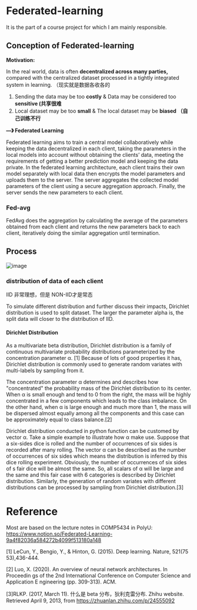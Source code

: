 # Federated-learning
It is the part of a course project for which I am mainly responsible.



## Conception of Federated-learning

**Motivation:**

In the real world, data is often **decentralized across many parties,** compared with the centralized dataset processed in a tightly integrated system in learning. （现实就是数据各收各的

1. Sending the data may be too **costly** & Data may be considered too **sensitive (共享很难**
2. Local dataset may be too **small** & The local dataset may be **biased （自己训练不行**

**—》 Federated Learning**

Federated learning aims to train a central model collaboratively while keeping the data decentralized in each client, taking the parameters in the local models into account without obtaining the clients’ data, meeting the requirements of getting a better prediction model and keeping the data private. In the federated learning architecture, each client trains their own model separately with local data then encrypts the model parameters and uploads them to the server. The server aggregates the collected model parameters of the client using a secure aggregation approach. Finally, the server sends the new parameters to each client.

### Fed-avg

FedAvg does the aggregation by calculating the average of the parameters obtained from each client and returns the new parameters back to each client, iteratively doing the similar aggregation until termination.

## Process 

![image](https://user-images.githubusercontent.com/122254025/233258884-2f580817-28b2-447a-8274-ee87c4fdac05.png)

### distribution of data of each client

IID 非常理想，但是 NON-IID才是常态

To simulate different distribution and further discuss their impacts, Dirichlet distribution is used to split dataset. The larger the parameter alpha is, the split data will closer to the distribution of IID.


#### Dirichlet Distribution

As a multivariate beta distribution, Dirichlet distribution is a family of continuous multivariate probability distributions parameterized by the concentration parameter α. [1] Because of lots of good properties it has, Dirichlet distribution is commonly used to generate random variates with multi-labels by sampling from it.

The concentration parameter α determines and describes how "concentrated" the probability mass of the Dirichlet distribution to its center. When α is small enough and tend to 0 from the right, the mass will be highly concentrated in a few components which leads to the class imbalance. On the other hand, when α is large enough and much more than 1, the mass will be dispersed almost equally among all the components and this case can be approximately equal to class balance.[2]

Dirichlet distribution conducted in python function can be customed by vector α. Take a simple example to illustrate how α make use. Suppose that a six-sides dice is rolled and the number of occurrences of six sides is recorded after many rolling. The vector α can be described as the number of occurrences of six sides which means the distribution is inferred by this dice rolling experiment. Obviously, the number of occurrences of six sides of s fair dice will be almost the same. So, all scalars of α will be large and the same and this fair case with 6 categories is described by Dirichlet distribution. Similarly, the generation of random variates with different distributions can be processed by sampling from Dirichlet distribution.[3]

# Reference

Most are based on the lecture notes in COMP5434 in PolyU: https://www.notion.so/Federated-Learning-9a4f82036a584272b4099f513180a148

[1] LeCun, Y., Bengio, Y., & Hinton, G. (2015). Deep learning. Nature, 521(75 53),436-444.

[2] Luo, X. (2020). An overview of neural network architectures. In Proceedin gs of the 2nd International Conference on Computer Science and Application E ngineering (pp. 309-313). ACM.

[3]RLKP. (2017, March 11). 什么是 beta 分布，狄利克雷分布. Zhihu website. Retrieved April 9, 2013, from https://zhuanlan.zhihu.com/p/24555092




